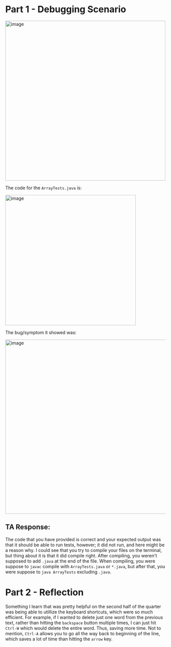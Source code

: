 # Part 1 - Debugging Scenario
<img width="503" alt="image" src="https://github.com/lurany/cse15l-lab-reports/assets/130108693/40664a75-9481-4a6c-bfc3-a02f24b1927c">


The code for the `ArrayTests.java` is:

<img width="410" alt="image" src="https://github.com/lurany/cse15l-lab-reports/assets/130108693/79ce7b49-cd25-4afd-b63b-a5d2437b060f">

The bug/symptom it showed was:

<img width="548" alt="image" src="https://github.com/lurany/cse15l-lab-reports/assets/130108693/46edf996-eda6-498a-b2ec-2a8b87cbd8cb">

## TA Response:

The code that you have provided is correct and your expected output was that it should be able to run tests, however; it did not run, and 
here might be a reason why. I could see that you try to compile your files on the terminal, but thing about it is that it did compile right.
After compiling, you weren't supposed to add `.java` at the end of the file. When compiling, you were suppose to `javac` compile with `ArrayTests.java` 
or `*.java`, but after that, you were suppose to `java ArrayTests` excluding `.java`.




# Part 2 - Reflection 
Something I learn that was pretty helpful on the second half of the quarter was being able to utillize the keyboard
shortcuts, which were so much efficient. For example, if I wanted to delete just one word from the previous text, 
rather than hitting the `backspace` button multiple times, I can just hit `Ctrl-W` which would delete the entire word. 
Thus, saving more time. Not to mention, `Ctrl-A` allows you to go all the way back to beginning of the line, which 
saves a lot of time than hitting the `arrow` key. 

